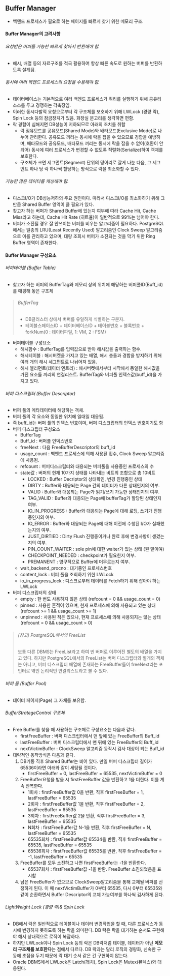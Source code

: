 ## Buffer Manager
- 백엔드 프로세스가 필요로 하는 페이지를 빠르게 찾기 위한 메모리 구조.

#### Buffer Manager의 고려사항
###### 요청받은 버퍼를 가능한 빠르게 찾아서 반환해야 함.
- 해시, 배열 등의 자료구조를 적극 활용하여 항상 빠른 속도로 원하는 버퍼를 반환하도록 설계됨.

###### 동시에 여러 백엔드 프로세스의 요청을 수용해야 함.
- 데이터베이스는 기본적으로 여러 백엔드 프로세스가 쿼리를 실행하기 위해 공유리소스를 두고 경쟁하는 각축장임.
- 이러한 동시다발적 요청으로부터 각 구조체를 보호하기 위해 LWLock (경량 락), Spin Lock 등의 잠금장치가 있음. 화장실 문고리를 생각하면 편함.
- 락 경합이 심해지면 DB성능이 저하되므로 아래의 조치를 취함
  - 락 점유모드를 공유모드(Shared Mode)와 배타모드(Exclusive Mode)로 나누어 관리한다. 공유모드 끼리는 동시에 락을 잡을 수 있으므로 경합을 예방하며, 배타모드와 공유모드, 배타모드 끼리는 동시에 락을 잡을 수 없어(호환이 안되어) 동시에 여러 프로세스가 변경할 수 없도록 직렬화(Serialize)하여 객체를 보호한다.
  - 구조체가 크면 세그먼트(Segment) 단위의 덩어리로 잘게 나눈 다음, 그 세그먼트 하나 당 락 하나씩 할당하는 방식으로 락을 최소화할 수 있다.
  
###### 가능한 많은 데이터를 캐싱해야 함.
- 디스크I/O가 DB성능저하의 주요 원인이다. 따라서 디스크I/O를 최소화하기 위해 그만큼 Shared Buffer 영역이 클 필요가 있다.
- 찾고자 하는 버퍼가 Shared Buffer에 있는지 여부에 따라 Cache Hit, Cache Miss라고 하는데, Cache Hit Rate (히트율)이 일반적으로 99%는 넘어야 한다.
- 버퍼가 소진될 경우 잘 안쓰이는 버퍼를 비우는 알고리즘이 필요하다. PostgreSQL에서는 일종의 LRU(Least Recently Used) 알고리즘인 Clock Sweep 알고리즘으로 이를 관리하고 있으며, 대량 조회시 버퍼가 소진되는 것을 막기 위한 Ring Buffer 영역이 존재한다.

#### Buffer Manager 구성요소
###### 버퍼테이블 (Buffer Table)
- 찾고자 하는 버퍼의 BufferTag와 메모리 상의 위치에 해당하는 버퍼풀ID(Buff_id)를 매핑해 놓은 구조체
> ###### BufferTag
> - DB클러스터 상에서 버퍼를 유일하게 식별하는 구분자.
> - 테이블스페이스ID + 데이터베이스ID + 테이블번호 + 블록번호 + forkNum(0 : 데이터파일, 1: VM, 2 : FSM)
- 버퍼테이블 구성요소
  - 해시함수 : BufferTag를 입력값으로 받아 해시값을 출력하는 함수.
  - 해시테이블 : 해시버켓을 가지고 있는 배열, 해시 충돌과 경합을 방지하기 위해 여러 개의 해시 세그먼트로 나뉘어져 있음.
  - 해시 엘리먼트(데이터 엔트리) : 해시버켓에서부터 시작해서 동일한 해시값을 가진 요소들 끼리의 연결리스트. BufferTag와 버퍼풀 인덱스값(buff_id)을 가지고 있다.

###### 버퍼 디스크립터 (Buffer Descriptor)
- 버퍼 풀의 메타데이터에 해당하는 객체.
- 버퍼 풀의 각 요소와 동일한 위치에 일대일 대응됨.
- 즉 buff_id는 버퍼 풀의 인덱스 번호이며, 버퍼 디스크립터의 인덱스 번호이기도 함
- 버퍼 디스크립터 구성요소
  - BufferTag
  - Buff_id : 버퍼풀 인덱스번호
  - freeNext : 다음 FreeBufferDescriptor의 buff_id
  - usage_count : 백엔드 프로세스에 의해 사용된 횟수, Clock Sweep 알고리즘에 사용됨.
  - refcount : 버퍼디스크립터와 대응되는 버퍼풀을 사용중인 프로세스의 수
  - state값 : 버퍼의 현재 10가지 상태를 나타내는 비트의 조합으로 총 10비트
    - LOCKED : Buffer Decriptor의 상태확인, 변경 진행중인 상태
    - DIRTY : Buffer와 대응되는 Page 간의 데이터가 다른 상태인지의 여부.
    - VALID : Buffer와 대응되는 Page가 읽기/쓰기 가능한 상태인지의 여부.
    - TAG_VALID : Buffer와 대응되는 Page에 bufferTag가 할당된 상태인지 여부.
    - IO_IN_PROGRESS : Buffer와 대응되는 Page에 대해 로딩, 쓰기가 진행중인지의 여부.
    - IO_ERROR : Buffer와 대응되는 Page에 대해 이전에 수행된 I/O가 실패했는지의 여부.
    - JUST_DIRTIED : Dirty Flush 진행중이거나 완료 후에 변경사항이 생겼는지의 여부.
    - PIN_COUNT_WAITER : sole pin에 대한 waiter가 있는 상태 (뭔 말이여)
    - CHECKPOINT_NEEDED : checkpoint가 필요한지 여부.
    - PREMANENT : 영구적으로 Buffer에 머무르는지 여부.
  - wait_backend_procno : 대기중인 프로세스번호
  - content_lock : 버퍼 풀을 조회하기 위한 LWLock
  - io_in_progress_lock : 디스크로부터 데이터를 Fetch하기 위해 잡아야 하는 LWLock
- 버퍼 디스크립터의 상태
  - empty : 한 번도 사용하지 않은 상태 (refcount = 0 && usage_count = 0)
  - pinned : 사용한 흔적이 있으며, 현재 프로세스에 의해 사용되고 있는 상태 (refcount >= 1 && usage_count >= 1)
  - unpinned : 사용된 적은 있으나, 현재 프로세스에 의해 사용되지는 않는 상태 (refcount = 0 && usage_count > 0)

> ###### (참고) PostgreSQL에서의 FreeList
> 보통 다른 DBMS는 FreeList라고 하여 빈 버퍼로 이루어진 별도의 배열을 가지고 있다.
> 하지만 PostgreSQL에서의 FreeList는 버퍼 디스크립터와 별개의 객체는 아니고, 버퍼 디스크립터 배열에 존재하는 FreeBuffer들이 freeNext라는 포인터로 엮인 논리적인 연결리스트라고 볼 수 있다.

###### 버퍼 풀 (Buffer Pool)
- 데이터 페이지(Page) 그 자체를 보유함.

###### BufferStrategeControl 구조체
- Free Buffer를 찾을 때 사용하는 구조체로 구성요소는 다음과 같다.
  - firstFreeBuffer : 버퍼 디스크립터에서 맨 앞에 있는 FreeBuffer의 Buff_id
  - lastFreeBuffer : 버퍼 디스크립터에서 맨 뒤에 있는 FreeBuffer의 Buff_id
  - nextVictimBuffer : ClockSweep 알고리즘 동작시 검사 대상이 되는 Buff_id
- 대략적인 동작방식은 다음과 같다.
  1. DB기동 직후 Shared Buffer는 비어 있다. 만일 버퍼 디스크립터 길이가 65536이라면 아래와 같이 세팅될 것이다.
     - firstFreeBuffer = 0, lastFreeBuffer = 65535, nextVictimBuffer = 0
  2. FreeBuffer요청을 받을 시 firstFreeBuffer 값을 반환하고 1을 더한다. 이를 계속 반복한다.
     - 1회차 : firstFreeBuffer값 0을 반환, 직후 firstFreeBuffer = 1, lastFreeBuffer = 65535
     - 2회차 : firstFreeBuffer값 1을 반환, 직후 firstFreeBuffer = 2, lastFreeBuffer = 65535
     - 3회차 : firstFreeBuffer값 2을 반환, 직후 firstFreeBuffer = 3, lastFreeBuffer = 65535
     - N회차 : firstFreeBuffer값 N-1을 반환, 직후 firstFreeBuffer = N, lastFreeBuffer = 65535
     - 65535회차 : firstFreeBuffer값 65534을 반환, 직후 firstFreeBuffer = 65535, lastFreeBuffer = 65535
     - 65536회차 : firstFreeBuffer값 65535를 반환, 직후 firstFreeBuffer = -1, lastFreeBuffer = 65535
  3. FreeBuffer를 모두 소진하고 나면 firstFreeBuffer는 -1을 반환한다.
     - 65537회차 : firstFreeBuffer값 -1을 반환. FreeBuffer 소진되었음을 표시함
  4. 남은 FreeBuffer가 없으므로 ClockSweep알고리즘을 통해 교체될 버퍼를 선정하게 된다. 이 때 nextVictimBuffer가 0부터 65535, 다시 0부터 65535와 같이 순환하면서 Buffer Descriptor의 교체 가능여부를 하나씩 검사하게 된다.

###### LightWeight Lock (경량 락)& Spin Lock
- DB에서 락은 일반적으로 테이블이나 데이터 변경작업을 할 때, 다른 프로세스가 동시에 변경하지 못하도록 하는 락을 의미한다. DB 락은 락을 대기하는 순서도 구현해야 해서 상대적으로 로직이 복잡하다.
- 하지만 LWLock이나 Spin Lock 등의 락은 DB락처럼 테이블, 데이터가 아닌 **메모리 구조체를 보호한다**는 점에서 다르다. DB 락과는 달리 로직의 경량화, 신속한 구동에 초점을 두기 때문에 락 대기 순서 같은 건 구현하지 않는다.
- Oracle DBMS에서 LWLock은 Latch(래치), Spin Lock은 Mutex(뮤텍스)와 대응된다.
